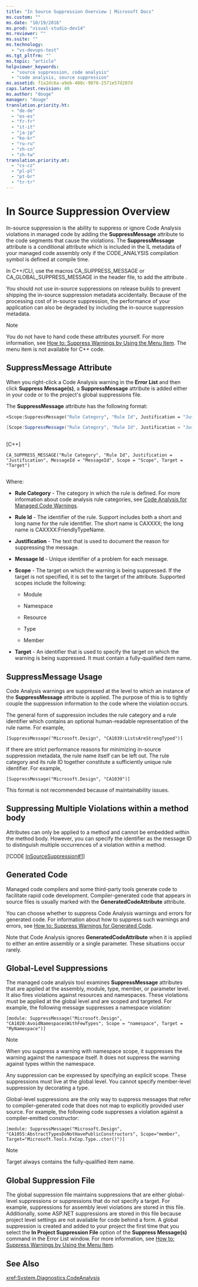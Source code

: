 ```yaml
---
title: "In Source Suppression Overview | Microsoft Docs"
ms.custom: ""
ms.date: "10/19/2016"
ms.prod: "visual-studio-dev14"
ms.reviewer: ""
ms.suite: ""
ms.technology: 
  - "vs-devops-test"
ms.tgt_pltfrm: ""
ms.topic: "article"
helpviewer_keywords: 
  - "source suppression, code analysis"
  - "code analysis, source suppression"
ms.assetid: f1a2dc6a-a9eb-408c-9078-2571e57d207d
caps.latest.revision: 40
ms.author: "douge"
manager: "douge"
translation.priority.ht: 
  - "de-de"
  - "es-es"
  - "fr-fr"
  - "it-it"
  - "ja-jp"
  - "ko-kr"
  - "ru-ru"
  - "zh-cn"
  - "zh-tw"
translation.priority.mt: 
  - "cs-cz"
  - "pl-pl"
  - "pt-br"
  - "tr-tr"
---
```

# In Source Suppression Overview
In-source suppression is the ability to suppress or ignore Code Analysis violations in managed code by adding the **SuppressMessage** attribute to the code segments that cause the violations. The **SuppressMessage** attribute is a conditional attribute which is included in the IL metadata of your managed code assembly only if the CODE_ANALYSIS compilation symbol is defined at compile time.  
  
 In C++/CLI, use the macros CA_SUPPRESS_MESSAGE or CA_GLOBAL_SUPPRESS_MESSAGE in the header file,  to add the attribute .  
  
 You should not use in-source suppressions on release builds to prevent shipping the in-source suppression metadata accidentally. Because of the processing cost of in-source suppression, the performance of your application can also be degraded by including the in-source suppression metadata.  
  
> [!NOTE]
>  You do not have to hand code these attributes yourself. For more information, see [How to: Suppress Warnings by Using the Menu Item](../code-quality/how-to--suppress-warnings-by-using-the-menu-item.md). The menu item is not available for C++ code.  
  
## SuppressMessage Attribute  
 When you right-click a Code Analysis warning in the **Error List** and then click **Suppress Message(s)**, a **SuppressMessage** attribute is added either in your code or to the project's global suppressions file.  
  
 The **SuppressMessage** attribute has the following format:  
  
```vb  
<Scope:SuppressMessage("Rule Category", "Rule Id", Justification = "Justification", MessageId = "MessageId", Scope = "Scope", Target = "Target")>  
```  
  
```c#  
[Scope:SuppressMessage("Rule Category", "Rule Id", Justification = "Justification", MessageId = "MessageId", Scope = "Scope", Target = "Target")]  
  
```  
  
 [C++]  
  
```  
CA_SUPPRESS_MESSAGE("Rule Category", "Rule Id", Justification = "Justification", MessageId = "MessageId", Scope = "Scope", Target = "Target")  
  
```  
  
 Where:  
  
-   **Rule Category** - The category in which the rule is defined. For more information about code analysis rule categories, see [Code Analysis for Managed Code Warnings](../code-quality/code-analysis-for-managed-code-warnings.md).  
  
-   **Rule Id** - The identifier of the rule. Support includes both a short and long name for the rule identifier. The short name is CAXXXX; the long name is CAXXXX:FriendlyTypeName.  
  
-   **Justification** - The text that is used to document the reason for suppressing the message.  
  
-   **Message Id** - Unique identifier of a problem for each message.  
  
-   **Scope** - The target on which the warning is being suppressed. If the target is not specified, it is set to the target of the attribute. Supported scopes include the following:  
  
    -   Module  
  
    -   Namespace  
  
    -   Resource  
  
    -   Type  
  
    -   Member  
  
-   **Target** - An identifier that is used to specify the target on which the warning is being suppressed. It must contain a fully-qualified item name.  
  
## SuppressMessage Usage  
 Code Analysis warnings are suppressed at the level to which an instance of the **SuppressMessage** attribute is applied. The purpose of this is to tightly couple the suppression information to the code where the violation occurs.  
  
 The general form of suppression includes the rule category and a rule identifier which contains an optional human-readable representation of the rule name. For example,  
  
 `[SuppressMessage("Microsoft.Design", "CA1039:ListsAreStrongTyped")]`  
  
 If there are strict performance reasons for minimizing in-source suppression metadata, the rule name itself can be left out. The rule category and its rule ID together constitute a sufficiently unique rule identifier. For example,  
  
 `[SuppressMessage("Microsoft.Design", "CA1039")]`  
  
 This format is not recommended because of maintainability issues.  
  
## Suppressing Multiple Violations within a method body  
 Attributes can only be applied to a method and cannot be embedded within the method body. However, you can specify the identifier as the message ID to distinguish multiple occurrences of a violation within a method.  
  
 [!CODE [InSourceSuppression#1](../CodeSnippet/VS_Snippets_CodeAnalysis/InSourceSuppression#1)]  
  
## Generated Code  
 Managed code compilers and some third-party tools generate code to facilitate rapid code development. Compiler-generated code that appears in source files is usually marked with the **GeneratedCodeAttribute** attribute.  
  
 You can choose whether to suppress Code Analysis warnings and errors for generated code. For information about how to suppress such warnings and errors, see [How to: Suppress Warnings for Generated Code](../code-quality/how-to--suppress-code-analysis-warnings-for-generated-code.md).  
  
 Note that Code Analysis ignores **GeneratedCodeAttribute** when it is applied to either an entire assembly or a single parameter. These situations occur rarely.  
  
## Global-Level Suppressions  
 The managed code analysis tool examines **SuppressMessage** attributes that are applied at the assembly, module, type, member, or parameter level. It also fires violations against resources and namespaces. These violations must be applied at the global level and are scoped and targeted. For example, the following message suppresses a namespace violation:  
  
 `[module: SuppressMessage("Microsoft.Design", "CA1020:AvoidNamespacesWithFewTypes", Scope = "namespace", Target = "MyNamespace")]`  
  
> [!NOTE]
>  When you suppress a warning with namespace scope, it suppresses the warning against the namespace itself. It does not suppress the warning against types within the namespace.  
  
 Any suppression can be expressed by specifying an explicit scope. These suppressions must live at the global level. You cannot specify member-level suppression by decorating a type.  
  
 Global-level suppressions are the only way to suppress messages that refer to compiler-generated code that does not map to explicitly provided user source. For example, the following code suppresses a violation against a compiler-emitted constructor:  
  
 `[module: SuppressMessage("Microsoft.Design", "CA1055:AbstractTypesDoNotHavePublicConstructors", Scope="member", Target="Microsoft.Tools.FxCop.Type..ctor()")]`  
  
> [!NOTE]
>  Target always contains the fully-qualified item name.  
  
## Global Suppression File  
 The global suppression file maintains suppressions that are either global-level suppressions or suppressions that do not specify a target. For example, suppressions for assembly level violations are stored in this file. Additionally, some ASP.NET suppressions are stored in this file because project level settings are not available for code behind a form. A global suppression is created and added to your project the first time that you select the **In Project Suppression File** option of the **Suppress Message(s)** command in the Error List window. For more information, see [How to: Suppress Warnings by Using the Menu Item](../code-quality/how-to--suppress-warnings-by-using-the-menu-item.md).  
  
## See Also  
 <xref:System.Diagnostics.CodeAnalysis>